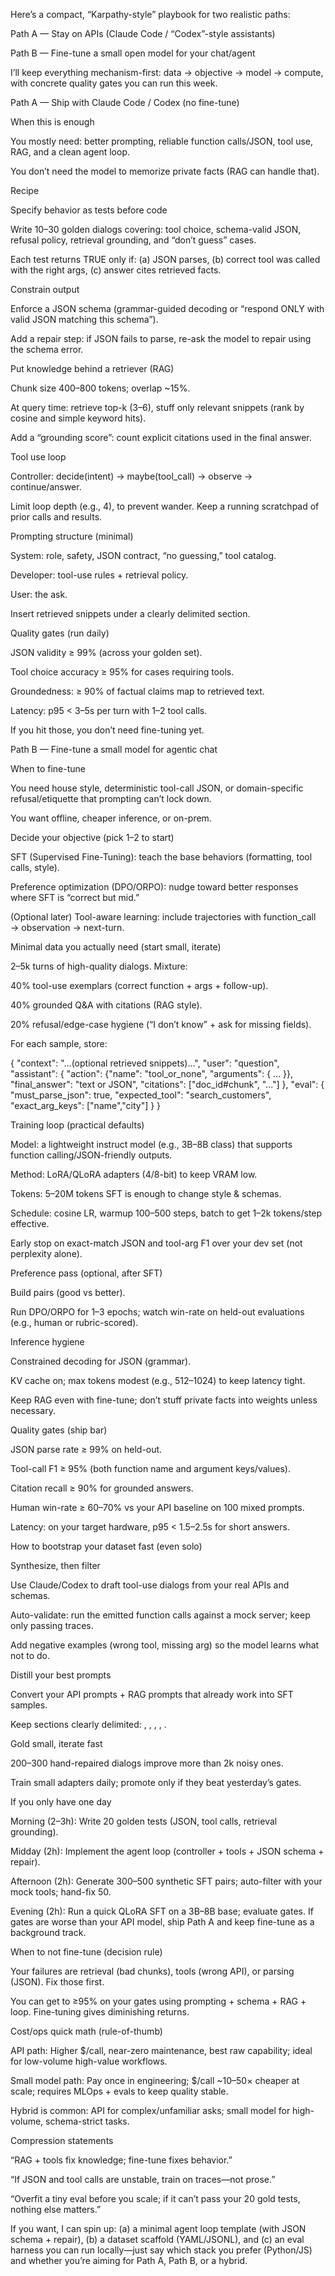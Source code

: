 Here’s a compact, “Karpathy-style” playbook for two realistic paths:

Path A — Stay on APIs (Claude Code / “Codex”-style assistants)

Path B — Fine-tune a small open model for your chat/agent

I’ll keep everything mechanism-first: data → objective → model → compute, with concrete quality gates you can run this week.

Path A — Ship with Claude Code / Codex (no fine-tune)

When this is enough

You mostly need: better prompting, reliable function calls/JSON, tool use, RAG, and a clean agent loop.

You don’t need the model to memorize private facts (RAG can handle that).

Recipe

Specify behavior as tests before code

Write 10–30 golden dialogs covering: tool choice, schema-valid JSON, refusal policy, retrieval grounding, and “don’t guess” cases.

Each test returns TRUE only if: (a) JSON parses, (b) correct tool was called with the right args, (c) answer cites retrieved facts.

Constrain output

Enforce a JSON schema (grammar-guided decoding or “respond ONLY with valid JSON matching this schema”).

Add a repair step: if JSON fails to parse, re-ask the model to repair using the schema error.

Put knowledge behind a retriever (RAG)

Chunk size 400–800 tokens; overlap ~15%.

At query time: retrieve top-k (3–6), stuff only relevant snippets (rank by cosine and simple keyword hits).

Add a “grounding score”: count explicit citations used in the final answer.

Tool use loop

Controller: decide(intent) -> maybe(tool_call) -> observe -> continue/answer.

Limit loop depth (e.g., 4), to prevent wander. Keep a running scratchpad of prior calls and results.

Prompting structure (minimal)

System: role, safety, JSON contract, “no guessing,” tool catalog.

Developer: tool-use rules + retrieval policy.

User: the ask.

Insert retrieved snippets under a clearly delimited section.

Quality gates (run daily)

JSON validity ≥ 99% (across your golden set).

Tool choice accuracy ≥ 95% for cases requiring tools.

Groundedness: ≥ 90% of factual claims map to retrieved text.

Latency: p95 < 3–5s per turn with 1–2 tool calls.

If you hit those, you don’t need fine-tuning yet.

Path B — Fine-tune a small model for agentic chat

When to fine-tune

You need house style, deterministic tool-call JSON, or domain-specific refusal/etiquette that prompting can’t lock down.

You want offline, cheaper inference, or on-prem.

Decide your objective (pick 1–2 to start)

SFT (Supervised Fine-Tuning): teach the base behaviors (formatting, tool calls, style).

Preference optimization (DPO/ORPO): nudge toward better responses where SFT is “correct but mid.”

(Optional later) Tool-aware learning: include trajectories with function_call → observation → next-turn.

Minimal data you actually need (start small, iterate)

2–5k turns of high-quality dialogs. Mixture:

40% tool-use exemplars (correct function + args + follow-up).

40% grounded Q&A with citations (RAG style).

20% refusal/edge-case hygiene (“I don’t know” + ask for missing fields).

For each sample, store:

{
  "context": "...(optional retrieved snippets)...",
  "user": "question",
  "assistant": {
    "action": {"name": "tool_or_none", "arguments": { ... }},
    "final_answer": "text or JSON",
    "citations": ["doc_id#chunk", "..."]
  },
  "eval": {
    "must_parse_json": true,
    "expected_tool": "search_customers",
    "exact_arg_keys": ["name","city"]
  }
}


Training loop (practical defaults)

Model: a lightweight instruct model (e.g., 3B–8B class) that supports function calling/JSON-friendly outputs.

Method: LoRA/QLoRA adapters (4/8-bit) to keep VRAM low.

Tokens: 5–20M tokens SFT is enough to change style & schemas.

Schedule: cosine LR, warmup 100–500 steps, batch to get 1–2k tokens/step effective.

Early stop on exact-match JSON and tool-arg F1 over your dev set (not perplexity alone).

Preference pass (optional, after SFT)

Build pairs (good vs better).

Run DPO/ORPO for 1–3 epochs; watch win-rate on held-out evaluations (e.g., human or rubric-scored).

Inference hygiene

Constrained decoding for JSON (grammar).

KV cache on; max tokens modest (e.g., 512–1024) to keep latency tight.

Keep RAG even with fine-tune; don’t stuff private facts into weights unless necessary.

Quality gates (ship bar)

JSON parse rate ≥ 99% on held-out.

Tool-call F1 ≥ 95% (both function name and argument keys/values).

Citation recall ≥ 90% for grounded answers.

Human win-rate ≥ 60–70% vs your API baseline on 100 mixed prompts.

Latency: on your target hardware, p95 < 1.5–2.5s for short answers.

How to bootstrap your dataset fast (even solo)

Synthesize, then filter

Use Claude/Codex to draft tool-use dialogs from your real APIs and schemas.

Auto-validate: run the emitted function calls against a mock server; keep only passing traces.

Add negative examples (wrong tool, missing arg) so the model learns what not to do.

Distill your best prompts

Convert your API prompts + RAG prompts that already work into SFT samples.

Keep sections clearly delimited: <SYSTEM>, <CONTEXT>, <TOOLS>, <OBS>, <ASSISTANT>.

Gold small, iterate fast

200–300 hand-repaired dialogs improve more than 2k noisy ones.

Train small adapters daily; promote only if they beat yesterday’s gates.

If you only have one day

Morning (2–3h): Write 20 golden tests (JSON, tool calls, retrieval grounding).

Midday (2h): Implement the agent loop (controller + tools + JSON schema + repair).

Afternoon (2h): Generate 300–500 synthetic SFT pairs; auto-filter with your mock tools; hand-fix 50.

Evening (2h): Run a quick QLoRA SFT on a 3B–8B base; evaluate gates. If gates are worse than your API model, ship Path A and keep fine-tune as a background track.

When to not fine-tune (decision rule)

Your failures are retrieval (bad chunks), tools (wrong API), or parsing (JSON). Fix those first.

You can get to ≥95% on your gates using prompting + schema + RAG + loop. Fine-tuning gives diminishing returns.

Cost/ops quick math (rule-of-thumb)

API path: Higher $/call, near-zero maintenance, best raw capability; ideal for low-volume high-value workflows.

Small model path: Pay once in engineering; $/call ~10–50× cheaper at scale; requires MLOps + evals to keep quality stable.

Hybrid is common: API for complex/unfamiliar asks; small model for high-volume, schema-strict tasks.

Compression statements

“RAG + tools fix knowledge; fine-tune fixes behavior.”

“If JSON and tool calls are unstable, train on traces—not prose.”

“Overfit a tiny eval before you scale; if it can’t pass your 20 gold tests, nothing else matters.”

If you want, I can spin up: (a) a minimal agent loop template (with JSON schema + repair), (b) a dataset scaffold (YAML/JSONL), and (c) an eval harness you can run locally—just say which stack you prefer (Python/JS) and whether you’re aiming for Path A, Path B, or a hybrid.